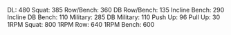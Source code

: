 DL: 480
 Squat: 385
 Row/Bench: 360
 DB Row/Bench: 135
 Incline Bench: 290
 Incline DB Bench: 110
 Military: 285
 DB Military: 110
 Push Up: 96
 Pull Up: 30
 1RPM Squat: 800
 1RPM Row: 640
 1RPM Bench: 600
